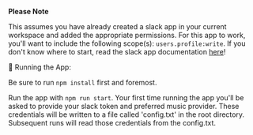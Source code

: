 **Please Note**

This assumes you have already created a slack app in your current workspace and added the appropriate permissions. For this app to work, you'll want to include the following scope(s): `users.profile:write`. If you don't know where to start, read the slack app documentation [here](https://api.slack.com/start/apps)!

🏃 Running the App:

Be sure to run `npm install` first and foremost.

Run the app with `npm run start`. Your first time running the app you'll be asked to provide your slack token and preferred music provider. These credentials will be written to a file called 'config.txt' in the root directory. Subsequent runs will read those credentials from the config.txt.
